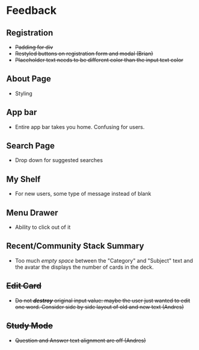 # Feedback 

## Registration
 * ~~Padding for div~~
 * ~~Restyled buttons on registration form and modal (Brian)~~
 * ~~Placeholder text needs to be different color than the input text color~~
 
## About Page
 * Styling

## App bar
 * Entire app bar takes you home. Confusing for users. 
## Search Page 
 * Drop down for suggested searches
  
  
## My Shelf 
 * For new users, some type of message instead of blank
 
## Menu Drawer
 * Ability to click out of it 
 
## Recent/Community Stack Summary
 * Too much _empty space_ between the "Category" and "Subject" text and the avatar the displays the number of cards in the deck.
 
## ~~Edit Card~~
 * ~~Do not _**destroy**_ original input value: maybe the user just wanted to edit one word. Consider side by side layout of old and new text (Andres)~~

## ~~Study Mode~~ 
* ~~Question and Answer text alignment are off (Andres)~~

 
